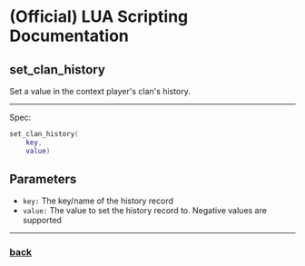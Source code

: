 
# (Official) LUA Scripting Documentation

## set_clan_history

Set a value in the context player's clan's history.

___

Spec:

```lua
set_clan_history(
	key,
	value)
```

## Parameters

- `key:` The key/name of the history record
- `value:` The value to set the history record to. Negative values are supported

___

### [back](../history)

